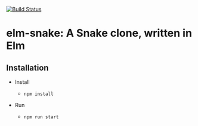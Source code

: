 [![Build Status](https://github.com/cruessler/elm-snake/workflows/build/badge.svg)](https://github.com/cruessler/elm-snake/actions?query=workflow%3Abuild)

# elm-snake: A Snake clone, written in Elm

## Installation

- Install
    - `npm install`

- Run
    - `npm run start`
